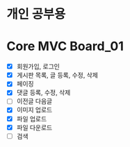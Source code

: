 # 개인 공부용
# Core MVC Board_01
- [x] 회원가입, 로그인
- [x] 게시판 목록, 글 등록, 수정, 삭제
- [x] 페이징
- [x] 댓글 등록, 수정, 삭제
- [ ] 이전글 다음글
- [x] 이미지 업로드
- [x] 파일 업로드
- [x] 파일 다운로드
- [ ] 검색